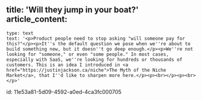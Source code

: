 title: 'Will they jump in your boat?'
article_content:
  -
    type: text
    text: '<p>Product people need to stop asking "will someone pay for this?"</p><p>It''s the default question we pose when we''re about to build something new, but it doesn''t go deep enough.</p><p>We''re not looking for "someone," or even "some people." In most cases, especially with SaaS, we''re looking for hundreds or thousands of customers. This is an idea I introduced in <a href="https://justinjackson.ca/niche">The Myth of the Niche Market</a>, that I''d like to sharpen more here.</p><p><br></p><p><br></p>'
id: 11e53a81-5d09-4592-a0ed-4ca3fc000705

